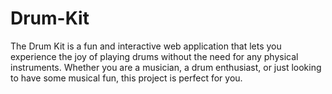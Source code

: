 # Drum-Kit
The Drum Kit is a fun and interactive web application that lets you experience the joy of playing drums without the need for any physical instruments. Whether you are a musician, a drum enthusiast, or just looking to have some musical fun, this project is perfect for you.
